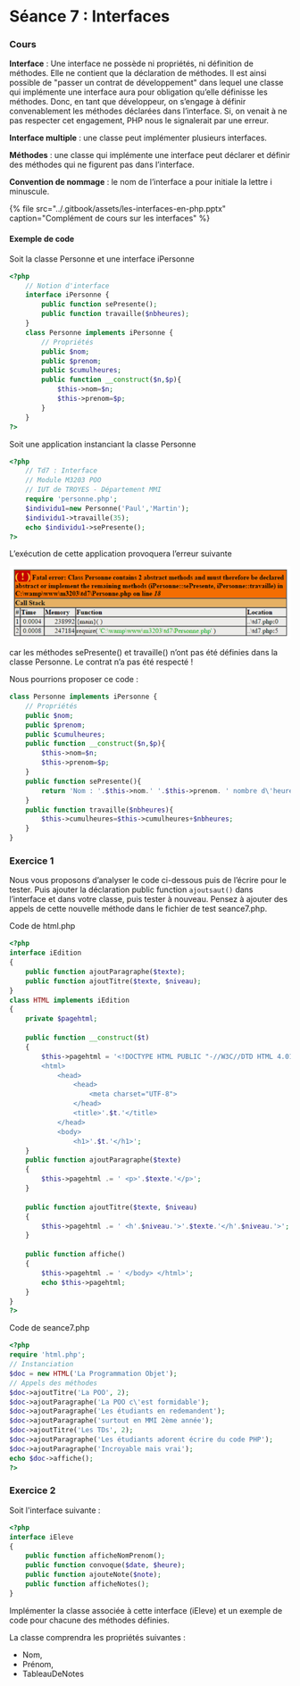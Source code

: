 # Séance 7 : Interfaces

### Cours

**Interface** : Une interface ne possède ni propriétés, ni définition de méthodes. Elle ne contient que la déclaration de méthodes. Il est ainsi possible de "passer un contrat de développement" dans lequel une classe qui implémente une interface aura pour obligation qu’elle définisse les méthodes. Donc, en tant que développeur, on s’engage à définir convenablement les méthodes déclarées dans l’interface. Si, on venait à ne pas respecter cet engagement, PHP nous le signalerait par une erreur.

**Interface multiple** : une classe peut implémenter plusieurs interfaces.

**Méthodes** : une classe qui implémente une interface peut déclarer et définir des méthodes qui ne figurent pas dans l’interface.

**Convention de nommage** : le nom de l’interface a pour initiale la lettre i minuscule.

{% file src="../.gitbook/assets/les-interfaces-en-php.pptx" caption="Complément de cours sur les interfaces" %}

#### Exemple de code

Soit la classe Personne et une interface iPersonne

```php
<?php
    // Notion d'interface
    interface iPersonne {
        public function sePresente();
        public function travaille($nbheures);
    }
    class Personne implements iPersonne {
        // Propriétés
        public $nom;
        public $prenom;
        public $cumulheures;
        public function __construct($n,$p){
            $this->nom=$n;
            $this->prenom=$p;
        }
    }
?>
```

Soit une application instanciant la classe Personne

```php
<?php
    // Td7 : Interface
    // Module M3203 POO
    // IUT de TROYES - Département MMI
    require 'personne.php';
    $individu1=new Personne('Paul','Martin');
    $individu1->travaille(35);
    echo $individu1->sePresente();
?>
```

L’exécution de cette application provoquera l’erreur suivante

![Message d&apos;erreur si l&apos;interface n&apos;est pas respect&#xE9;e](../.gitbook/assets/erreur.jpg)

car les méthodes sePresente\(\) et travaille\(\) n’ont pas été définies dans la classe Personne. Le contrat n’a pas été respecté !

Nous pourrions proposer ce code :

```php
class Personne implements iPersonne {
    // Propriétés
    public $nom;
    public $prenom;
    public $cumulheures;
    public function __construct($n,$p){
        $this->nom=$n;
        $this->prenom=$p;
    }
    public function sePresente(){
        return 'Nom : '.$this->nom.' '.$this->prenom. ' nombre d\'heures : '.$this->cumulheures;
    }
    public function travaille($nbheures){
        $this->cumulheures=$this->cumulheures+$nbheures;
    }
}
```

### Exercice 1

Nous vous proposons d’analyser le code ci-dessous puis de l’écrire pour le tester. Puis ajouter la déclaration public function `ajoutsaut()` dans l’interface et dans votre classe, puis tester à nouveau. Pensez à ajouter des appels de cette nouvelle méthode dans le fichier de test seance7.php.

Code de html.php

```php
<?php
interface iEdition
{  
    public function ajoutParagraphe($texte); 
    public function ajoutTitre($texte, $niveau); 
}
class HTML implements iEdition 
{  
    private $pagehtml;   

    public function __construct($t)  
    {  
        $this->pagehtml = '<!DOCTYPE HTML PUBLIC "-//W3C//DTD HTML 4.01 Transitional//EN" "http://www.w3.org/TR/html4/loose.dtd"> 
        <html> 
            <head>  
                <head>
                    <meta charset="UTF-8">
                </head>
                <title>'.$t.'</title> 
            </head> 
            <body> 
                <h1>'.$t.'</h1>';
    }   
    public function ajoutParagraphe($texte)  
    {  
        $this->pagehtml .= ' <p>'.$texte.'</p>'; 
    }   

    public function ajoutTitre($texte, $niveau)  
    {  
        $this->pagehtml .= ' <h'.$niveau.'>'.$texte.'</h'.$niveau.'>'; 
    }   

    public function affiche()  
    {  
        $this->pagehtml .= ' </body> </html>'; 
        echo $this->pagehtml; 
    }
}
?>
```

Code de seance7.php

```php
<?php
require 'html.php';
// Instanciation
$doc = new HTML('La Programmation Objet');
// Appels des méthodes
$doc->ajoutTitre('La POO', 2);
$doc->ajoutParagraphe('La POO c\'est formidable');
$doc->ajoutParagraphe('Les étudiants en redemandent');
$doc->ajoutParagraphe('surtout en MMI 2ème année');
$doc->ajoutTitre('Les TDs', 2);
$doc->ajoutParagraphe('Les étudiants adorent écrire du code PHP');
$doc->ajoutParagraphe('Incroyable mais vrai');
echo $doc->affiche();
?>
```

### Exercice 2

Soit l'interface suivante :

```php
<?php
interface iEleve
{  
    public function afficheNomPrenom();
    public function convoque($date, $heure);
    public function ajouteNote($note);
    public function afficheNotes();
}
```

Implémenter la classe associée à cette interface \(iEleve\) et un exemple de code pour chacune des méthodes définies.

La classe comprendra les propriétés suivantes :

* Nom,
* Prénom,
* TableauDeNotes

